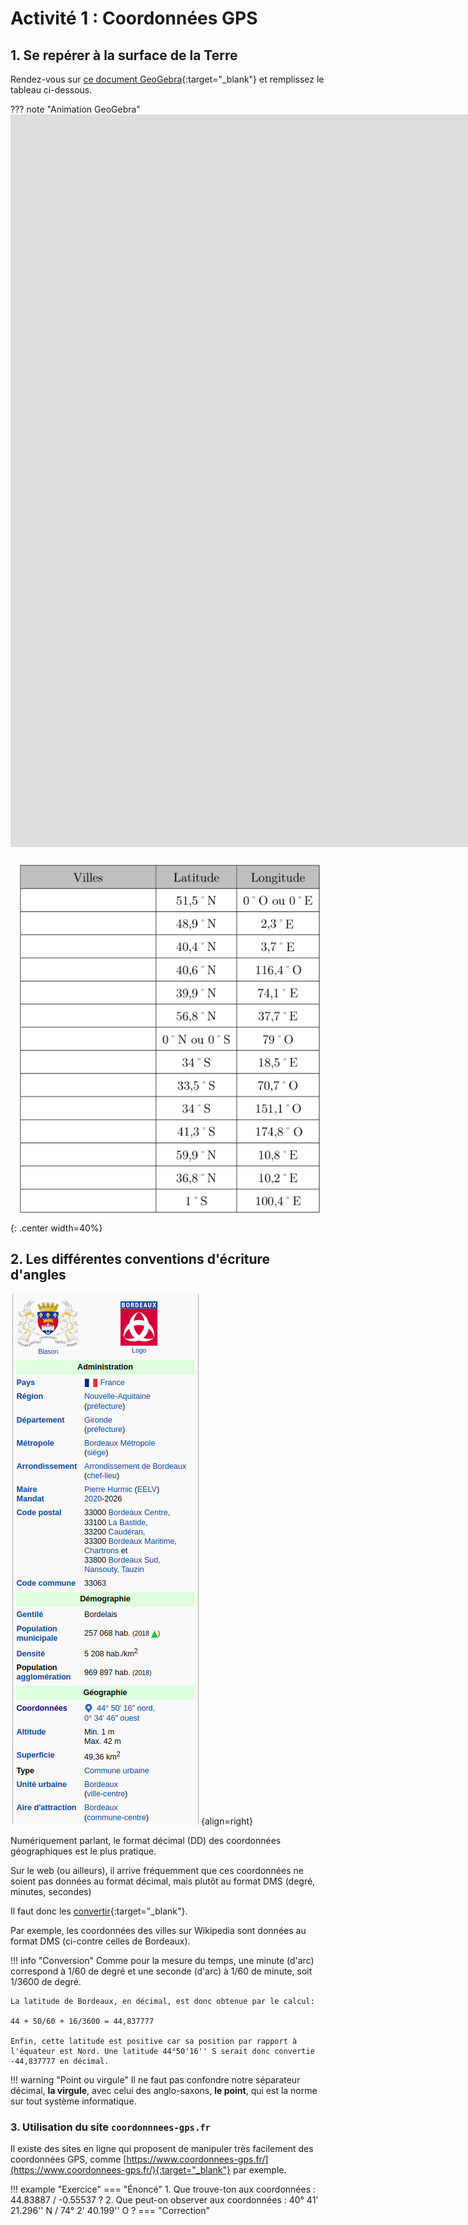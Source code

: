 # Activité 1 : Coordonnées GPS


## 1. Se repérer à la surface de la Terre

Rendez-vous sur [ce document GeoGebra](https://www.geogebra.org/m/fd8nvqhu){:target="_blank"} et remplissez le tableau ci-dessous.

??? note "Animation GeoGebra"
    <iframe scrolling="no" title="Villes du monde" src="https://www.geogebra.org/material/iframe/id/kjhu87c3/width/1849/height/1172/border/888888/sfsb/true/smb/false/stb/false/stbh/false/ai/false/asb/false/sri/false/rc/false/ld/false/sdz/false/ctl/false" width="1849px" height="1172px" style="border:0px;"> </iframe>


![image](data/tab_villes.png){: .center width=40%}


## 2. Les différentes conventions d'écriture d'angles


![](data/bordeaux.png){align=right}

Numériquement parlant, le format décimal (DD) des coordonnées géographiques est le plus pratique.

Sur le web (ou ailleurs), il arrive fréquemment que ces coordonnées ne soient pas données au format décimal, mais plutôt au format DMS (degré, minutes, secondes)

Il faut donc les [convertir](https://fr.wikipedia.org/wiki/Syst%C3%A8me_sexag%C3%A9simal#Conversion_de_minutes_et_secondes_en_fraction_d%C3%A9cimale_de_degr%C3%A9){:target="_blank"}.

Par exemple, les coordonnées des villes sur Wikipedia sont données au format DMS (ci-contre celles de Bordeaux).

!!! info "Conversion"
    Comme pour la mesure du temps, une minute (d'arc) correspond à 1/60 de degré et une seconde (d'arc) à 1/60 de minute, soit 1/3600 de degré.

    La latitude de Bordeaux, en décimal, est donc obtenue par le calcul:
    
    44 + 50/60 + 16/3600 = 44,837777

    Enfin, cette latitude est positive car sa position par rapport à l'équateur est Nord. Une latitude 44°50'16'' S serait donc convertie -44,837777 en décimal.

!!! warning "Point ou virgule"
    Il ne faut pas confondre notre séparateur décimal, **la virgule**, avec celui des anglo-saxons, **le point**, qui est la norme sur tout système informatique.





### 3. Utilisation du site ```coordonnnees-gps.fr```

Il existe des sites en ligne qui proposent de manipuler très facilement des coordonnées GPS, comme [https://www.coordonnees-gps.fr/](https://www.coordonnees-gps.fr/){:target="_blank"}  par exemple.


!!! example "Exercice"
    === "Énoncé"
        1. Que trouve-ton aux coordonnées : 44.83887 / -0.55537 ?
        2. Que peut-on observer aux coordonnées  : 40° 41' 21.296'' N / 74° 2' 40.199'' O ?
    === "Correction"
